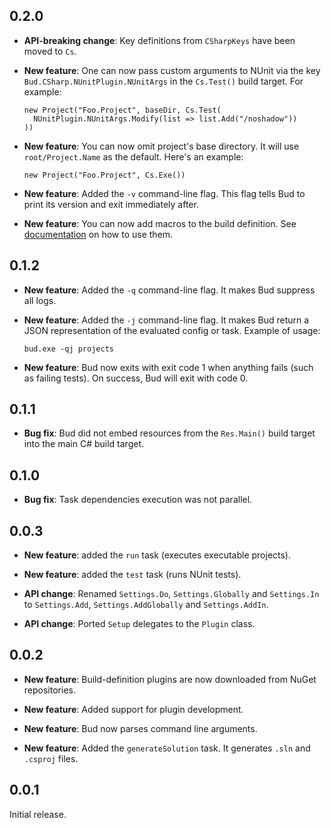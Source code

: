 ## 0.2.0

- __API-breaking change__: Key definitions from `CSharpKeys` have been moved to `Cs`.

- __New feature__: One can now pass custom arguments to NUnit via the key `Bud.CSharp.NUnitPlugin.NUnitArgs` in the `Cs.Test()` build target. For example:

    ```language-csharp
    new Project("Foo.Project", baseDir, Cs.Test(
      NUnitPlugin.NUnitArgs.Modify(list => list.Add("/noshadow"))
    ))
    ```

- __New feature__: You can now omit project's base directory. It will use `root/Project.Name` as the default. Here's an example:

    ```language-csharp
    new Project("Foo.Project", Cs.Exe())
    ```

- __New feature__: Added the `-v` command-line flag. This flag tells Bud to print its version and exit immediately after.

- __New feature__: You can now add macros to the build definition. See [documentation](http://bud.urbas.si/Docs/Guide#Macros) on how to use them.

## 0.1.2

- __New feature__: Added the `-q` command-line flag. It makes Bud suppress all logs.

- __New feature__: Added the `-j` command-line flag. It makes Bud return a JSON representation of the evaluated config or task. Example of usage:

    ```
    bud.exe -qj projects
    ```

- __New feature__: Bud now exits with exit code 1 when anything fails (such as failing tests). On success, Bud will exit with code 0.

## 0.1.1

- __Bug fix__: Bud did not embed resources from the `Res.Main()` build target into the main C# build target.

## 0.1.0

- __Bug fix__: Task dependencies execution was not parallel.

## 0.0.3

- __New feature__: added the `run` task (executes executable projects).

- __New feature__: added the `test` task (runs NUnit tests).

- __API change__: Renamed `Settings.Do`, `Settings.Globally` and `Settings.In` to `Settings.Add`, `Settings.AddGlobally` and `Settings.AddIn`.

- __API change__: Ported `Setup` delegates to the `Plugin` class.

## 0.0.2

- __New feature__: Build-definition plugins are now downloaded from NuGet repositories.

- __New feature__: Added support for plugin development.

- __New feature__: Bud now parses command line arguments.

- __New feature__: Added the `generateSolution` task. It generates `.sln` and `.csproj` files.

## 0.0.1

Initial release.
